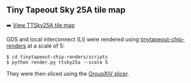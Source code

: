 ## Tiny Tapeout Sky 25A tile map

➡️ [View TTSky25A tile map](https://htfab.github.io/ttsky25a-chip-imaging/#url=data/ttsky25a.json)  

GDS and local interconnect (LI) were rendered using [tinytapeout-chip-renders](https://github.com/TinyTapeout/tinytapeout-chip-renders/) at a scale of 5:

```
$ cd tinytapeout-chip-renders/scripts
$ python render.py ttsky25a --scale 5
```

They were then sliced using the [GroupXIV slicer](https://github.com/whitequark/groupXIV).
